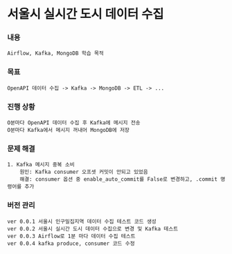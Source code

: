 # 서울시 실시간 도시 데이터 수집 

### 내용
    Airflow, Kafka, MongoDB 학습 목적

### 목표
    OpenAPI 데이터 수집 -> Kafka -> MongoDB -> ETL -> ...
    
### 진행 상황
    O분마다 OpenAPI 데이터 수집 후 Kafka에 메시지 전송
    O분마다 Kafka에서 메시지 꺼내어 MongoDB에 저장 

### 문제 해결
    1. Kafka 메시지 중복 소비
        원인: Kafka consumer 오프셋 커밋이 안되고 있었음
        해결: consumer 옵션 중 enable_auto_commit를 False로 변경하고, .commit 명령어를 추가

### 버전 관리
    ver 0.0.1 서울시 인구밀집지역 데이터 수집 테스트 코드 생성
    ver 0.0.2 서울시 실시간 도시 데이터 수집으로 변경 및 Kafka 테스트
    ver 0.0.3 Airflow로 1분 마다 데이터 수집 테스트
    ver 0.0.4 kafka produce, consumer 코드 수정